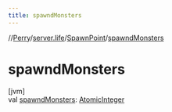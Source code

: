 ```yaml
---
title: spawndMonsters
---
```

//[Perry](../../../index.html)/[server.life](../index.html)/[SpawnPoint](index.html)/[spawndMonsters](spawnd-monsters.html)



# spawndMonsters



[jvm]\
val [spawndMonsters](spawnd-monsters.html): [AtomicInteger](https://docs.oracle.com/javase/8/docs/api/java/util/concurrent/atomic/AtomicInteger.html)




